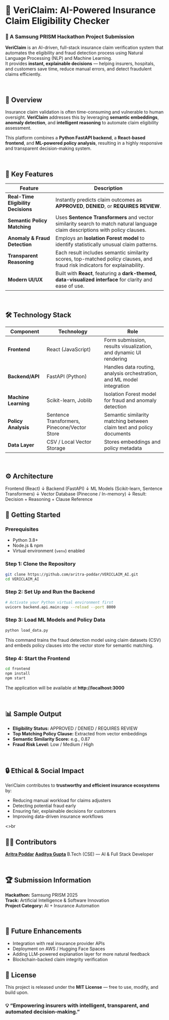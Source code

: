 # 🚀 VeriClaim: AI-Powered Insurance Claim Eligibility Checker

### 🧠 A Samsung PRISM Hackathon Project Submission

**VeriClaim** is an AI-driven, full-stack insurance claim verification system that automates the eligibility and fraud detection process using Natural Language Processing (NLP) and Machine Learning.  
It provides **instant, explainable decisions** — helping insurers, hospitals, and customers save time, reduce manual errors, and detect fraudulent claims efficiently.

<br>

## 🌟 Overview

Insurance claim validation is often time-consuming and vulnerable to human oversight. **VeriClaim** addresses this by leveraging **semantic embeddings**, **anomaly detection**, and **intelligent reasoning** to automate claim eligibility assessment.

This platform combines a **Python FastAPI backend**, a **React-based frontend**, and **ML-powered policy analysis**, resulting in a highly responsive and transparent decision-making system.

<br>

## 🧩 Key Features

| Feature | Description |
|----------|-------------|
| **Real-Time Eligibility Decisions** | Instantly predicts claim outcomes as **APPROVED**, **DENIED**, or **REQUIRES REVIEW**. |
| **Semantic Policy Matching** | Uses **Sentence Transformers** and vector similarity search to match natural language claim descriptions with policy clauses. |
| **Anomaly & Fraud Detection** | Employs an **Isolation Forest model** to identify statistically unusual claim patterns. |
| **Transparent Reasoning** | Each result includes semantic similarity scores, top-matched policy clauses, and fraud risk indicators for explainability. |
| **Modern UI/UX** | Built with **React**, featuring a **dark-themed, data-visualized interface** for clarity and ease of use. |

<br>

## 🛠️ Technology Stack

| Component | Technology | Role |
|------------|-------------|------|
| **Frontend** | React (JavaScript) | Form submission, results visualization, and dynamic UI rendering |
| **Backend/API** | FastAPI (Python) | Handles data routing, analysis orchestration, and ML model integration |
| **Machine Learning** | Scikit-learn, Joblib | Isolation Forest model for fraud and anomaly detection |
| **Policy Analysis** | Sentence Transformers, Pinecone/Vector Store | Semantic similarity matching between claim text and policy documents |
| **Data Layer** | CSV / Local Vector Storage | Stores embeddings and policy metadata |

<br>

## ⚙️ Architecture

Frontend (React)
      ↓
Backend (FastAPI)
      ↓
ML Models (Scikit-learn, Sentence Transformers)
      ↓
Vector Database (Pinecone / In-memory)
      ↓
Result: Decision + Reasoning + Clause Reference



## 🚀 Getting Started

### Prerequisites
- Python 3.8+  
- Node.js & npm  
- Virtual environment (`venv`) enabled  



### Step 1: Clone the Repository
```bash
git clone https://github.com/aritra-poddar/VERICLAIM_AI.git
cd VERICLAIM_AI
```



### Step 2: Set Up and Run the Backend
```bash
# Activate your Python virtual environment first
uvicorn backend.api.main:app --reload --port 8000
```



### Step 3: Load ML Models and Policy Data
```bash
python load_data.py
```
This command trains the fraud detection model using claim datasets (CSV) and embeds policy clauses into the vector store for semantic matching.



### Step 4: Start the Frontend
```bash
cd frontend
npm install
npm start
```

The application will be available at **http://localhost:3000**

<br>

## 📊 Sample Output
- **Eligibility Status:** APPROVED / DENIED / REQUIRES REVIEW  
- **Top Matching Policy Clause:** Extracted from vector embeddings  
- **Semantic Similarity Score:** e.g., 0.87  
- **Fraud Risk Level:** Low / Medium / High  

<br>

## 🔒 Ethical & Social Impact

VeriClaim contributes to **trustworthy and efficient insurance ecosystems** by:
- Reducing manual workload for claims adjusters  
- Detecting potential fraud early  
- Ensuring fair, explainable decisions for customers  
- Improving data-driven insurance workflows  

<>br

## 🧑‍💻 Contributors
[**Aritra Poddar**](https://github.com/aritra-poddar)
[**Aaditya Gupta**](https://github.com/aadityaguptaaa)
B.Tech (CSE) — AI & Full Stack Developer  


<br>

## 🏆 Submission Information
**Hackathon:** Samsung PRISM 2025  
**Track:** Artificial Intelligence & Software Innovation  
**Project Category:** AI + Insurance Automation  

<br>

## 🧭 Future Enhancements
- Integration with real insurance provider APIs  
- Deployment on AWS / Hugging Face Spaces  
- Adding LLM-powered explanation layer for more natural feedback  
- Blockchain-backed claim integrity verification  



## 📜 License
This project is released under the **MIT License** — free to use, modify, and build upon.



### 💡 “Empowering insurers with intelligent, transparent, and automated decision-making.”

